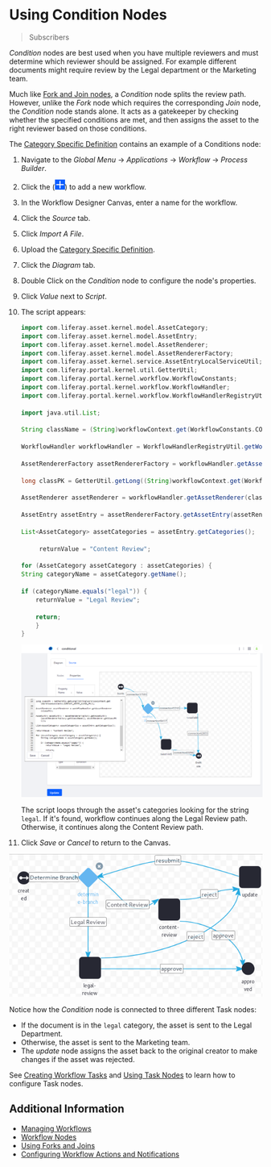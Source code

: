 # Using Condition Nodes

> Subscribers

_Condition_ nodes are best used when you have multiple reviewers and must determine which reviewer should be assigned. For example different documents might require review by the Legal department or the Marketing team.

Much like [Fork and Join nodes](./using-forks-and-joins.md), a _Condition_ node splits the review path. However, unlike the _Fork_ node which requires the corresponding _Join_ node, the _Condition_ node stands alone. It acts as a gatekeeper by checking whether the specified conditions are met, and then assigns the asset to the right reviewer based on those conditions.

The [Category Specific Definition](../workflow-designer-overview/resources/category-specific-definition.xml) contains an example of a Conditions node:

1. Navigate to the _Global Menu_ &rarr;  _Applications_ &rarr; _Workflow_ &rarr; _Process Builder_.
1. Click the (![Add icon](../../../../images/icon-add.png)) to add a new workflow.
1. In the Workflow Designer Canvas, enter a name for the workflow.
1. Click the _Source_ tab.
1. Click _Import A File_.
1. Upload the [Category Specific Definition](../workflow-designer-overview/resources/category-specific-definition.xml).
1. Click the _Diagram_ tab.
1. Double Click on the _Condition_ node to configure the node's properties.
1. Click _Value_ next to _Script_.
1. The script appears: 

    ```groovy
    import com.liferay.asset.kernel.model.AssetCategory;
    import com.liferay.asset.kernel.model.AssetEntry;
    import com.liferay.asset.kernel.model.AssetRenderer;
    import com.liferay.asset.kernel.model.AssetRendererFactory;
    import com.liferay.asset.kernel.service.AssetEntryLocalServiceUtil;
    import com.liferay.portal.kernel.util.GetterUtil;
    import com.liferay.portal.kernel.workflow.WorkflowConstants;
    import com.liferay.portal.kernel.workflow.WorkflowHandler;
    import com.liferay.portal.kernel.workflow.WorkflowHandlerRegistryUtil;

    import java.util.List;

    String className = (String)workflowContext.get(WorkflowConstants.CONTEXT_ENTRY_CLASS_NAME);

    WorkflowHandler workflowHandler = WorkflowHandlerRegistryUtil.getWorkflowHandler(className);

    AssetRendererFactory assetRendererFactory = workflowHandler.getAssetRendererFactory();

    long classPK = GetterUtil.getLong((String)workflowContext.get(WorkflowConstants.CONTEXT_ENTRY_CLASS_PK));

    AssetRenderer assetRenderer = workflowHandler.getAssetRenderer(classPK);

    AssetEntry assetEntry = assetRendererFactory.getAssetEntry(assetRendererFactory.getClassName(), assetRenderer.getClassPK());

    List<AssetCategory> assetCategories = assetEntry.getCategories();

         returnValue = "Content Review";

    for (AssetCategory assetCategory : assetCategories) {
    String categoryName = assetCategory.getName();

    if (categoryName.equals("legal")) {
        returnValue = "Legal Review";

        return;
        }
    }

    ```

    ![Add the Groovy Script which determines the review path.](./using-condition-nodes/images/01.png)

   The script loops through the asset's categories looking for the string `legal`. If it's found, workflow continues along the Legal Review path. Otherwise, it continues along the Content Review path. 

1. Click _Save_ or _Cancel_ to return to the Canvas.

![The Category Specific Approval definition starts with a Condition node.](./using-condition-nodes/images/02.png)

Notice how the _Condition_ node is connected to three different Task nodes:

* If the document is in the `legal` category, the asset is sent to the Legal Department.
* Otherwise, the asset is sent to the Marketing team.
* The _update_ node assigns the asset back to the original creator to make changes if the asset was rejected.

See [Creating Workflow Tasks](./creating-workflow-tasks.md) and [Using Task Nodes](./using-task-nodes.md) to learn how to configure Task nodes.

## Additional Information

* [Managing Workflows](../managing-workflows.md)
* [Workflow Nodes](./workflow-nodes.md)
* [Using Forks and Joins](./using-forks-and-joins.md)
* [Configuring Workflow Actions and Notifications](./configuring-workflow-actions-and-notifications.md)
